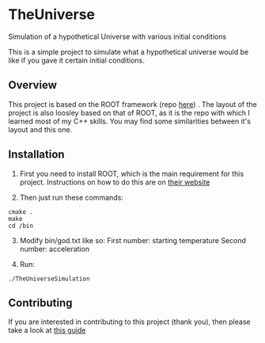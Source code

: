 # TheUniverse
Simulation of a hypothetical Universe with various initial conditions

This is a simple project to simulate what a hypothetical universe would be like if you gave it certain initial conditions.

## Overview

This project is based on the ROOT framework (repo [here](https://github.com/root-project/root)) . The layout of the project is also loosley based on that of ROOT, as it is the repo with which I learned most of my C++ skills. You may find some similarities between it's layout and this one.

## Installation

1. First you need to install ROOT, which is the main requirement for this project. Instructions on how to do this are on [their website](https://root.cern/install/)

2. Then just run these commands:

```shell
cmake .
make
cd /bin
```
3. Modify bin/god.txt like so:
First number: starting temperature
Second number: acceleration

4. Run:
```shell
./TheUniverseSimulation
```

## Contributing

If you are interested in contributing to this project (thank you), then please take a look at [this guide](https://github.com/AdvaitDhingra/TheUniverse/blob/master/CONTRIBUTING.md)


